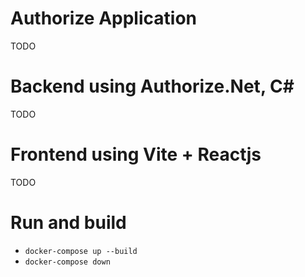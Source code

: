 # Authorize Application 
TODO

# Backend using Authorize.Net, C# 
TODO

# Frontend using Vite + Reactjs
TODO

# Run and build

- `docker-compose up --build`
- `docker-compose down`
